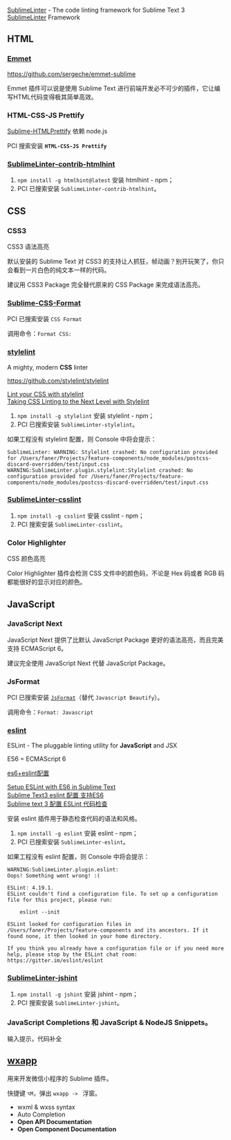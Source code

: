 
[SublimeLinter](https://github.com/SublimeLinter) - The code linting framework for Sublime Text 3  
[SublimeLinter](https://github.com/SublimeLinter/SublimeLinter) Framework  

## HTML

### [Emmet](http://emmet.io/)

<https://github.com/sergeche/emmet-sublime>

Emmet 插件可以说是使用 Sublime Text 进行前端开发必不可少的插件，它让编写HTML代码变得极其简单高效。

### HTML-CSS-JS Prettify

[Sublime-HTMLPrettify](https://github.com/victorporof/Sublime-HTMLPrettify) 依赖 node.js  

PCI 搜索安装 **`HTML-CSS-JS Prettify`**

### [SublimeLinter-contrib-htmlhint](https://github.com/mmaday/SublimeLinter-contrib-htmlhint)

1. `npm install -g htmlhint@latest` 安装 htmlhint - npm；  
2. PCI 已搜索安装 `SublimeLinter-contrib-htmlhint`。

## CSS

### CSS3

CSS3 语法高亮

默认安装的 Sublime Text 对 CSS3 的支持让人抓狂，帧动画？别开玩笑了，你只会看到一片白色的纯文本一样的代码。

建议用 CSS3 Package 完全替代原来的 CSS Package 来完成语法高亮。

### [**Sublime-CSS-Format**](https://github.com/mutian/Sublime-CSS-Format)  

PCI 已搜索安装 `CSS Format`

调用命令：`Format CSS:`

### [stylelint](https://stylelint.io/)

A mighty, modern **CSS** linter

<https://github.com/stylelint/stylelint>

[Lint your CSS with stylelint](https://css-tricks.com/stylelint/)  
[Taking CSS Linting to the Next Level with Stylelint](https://www.sitepoint.com/taking-css-linting-next-level-stylelint/)  

1. `npm install -g stylelint` 安装 stylelint - npm；  
2. PCI 已搜索安装 `SublimeLinter-stylelint`。

如果工程没有 stylelint 配置，则 Console 中将会提示：

```shell
SublimeLinter: WARNING: Stylelint crashed: No configuration provided for /Users/faner/Projects/feature-components/node_modules/postcss-discard-overridden/test/input.css
WARNING:SublimeLinter.plugin.stylelint:Stylelint crashed: No configuration provided for /Users/faner/Projects/feature-components/node_modules/postcss-discard-overridden/test/input.css
```

### [SublimeLinter-csslint](https://github.com/SublimeLinter/SublimeLinter-csslint)

1. `npm install -g csslint` 安装 csslint - npm；  
2. PCI 搜索安装 `SublimeLinter-csslint`。

### Color Highlighter

CSS 颜色高亮

Color Highlighter 插件会检测 CSS 文件中的颜色码，不论是 Hex 码或者 RGB 码都能很好的显示对应的颜色。

## JavaScript

### JavaScript Next

JavaScript Next 提供了比默认 JavaScript Package 更好的语法高亮，而且完美支持 ECMAScript 6。

建议完全使用 JavaScript Next 代替 JavaScript Package。

### JsFormat

PCI 已搜索安装 [`JsFormat`](https://github.com/jdc0589/JsFormat)（替代 `Javascript Beautify`）。

调用命令：`Format: Javascript`

### [eslint](https://eslint.org/)

ESLint - The pluggable linting utility for **JavaScript** and JSX

ES6 = ECMAScript 6

[es6+eslint配置](https://blog.suzper.com/2016/08/09/hapi-es6%E9%85%8D%E7%BD%AE/)

[Setup ESLint with ES6 in Sublime Text](http://www.jonathancreamer.com/setup-eslint-with-es6-in-sublime-text/)  
[Sublime Text3 eslint 配置 支持ES6](https://www.jianshu.com/p/947dfe67b9ef)  
[Sublime text 3 配置 ESLint 代码检查](https://zhuanlan.zhihu.com/p/26652509)  

安装 eslint 插件用于静态检查代码的语法和风格。

1. `npm install -g eslint` 安装 eslint - npm；  
2. PCI 已搜索安装 `SublimeLinter-eslint`。

如果工程没有 eslint 配置，则 Console 中将会提示：

```shell
WARNING:SublimeLinter.plugin.eslint:
Oops! Something went wrong! :(

ESLint: 4.19.1.
ESLint couldn't find a configuration file. To set up a configuration file for this project, please run:

    eslint --init

ESLint looked for configuration files in /Users/faner/Projects/feature-components and its ancestors. If it found none, it then looked in your home directory.

If you think you already have a configuration file or if you need more help, please stop by the ESLint chat room: https://gitter.im/eslint/eslint
```

### [SublimeLinter-jshint](https://github.com/SublimeLinter/SublimeLinter-jshint)

1. `npm install -g jshint` 安装 jshint - npm；  
2. PCI 搜索安装 `SublimeLinter-jshint`。

### JavaScript Completions 和 Java​Script & Node​JS Snippets。

输入提示，代码补全

## [wxapp](https://github.com/FloydaGithub/wxapp)

用来开发微信小程序的 Sublime 插件。

快捷键 `⌥M`，弹出 `wxapp -> ` 浮窗。

- wxml & wxss syntax  
- Auto Completion  
- **Open API Documentation**  
- **Open Component Documentation**  
